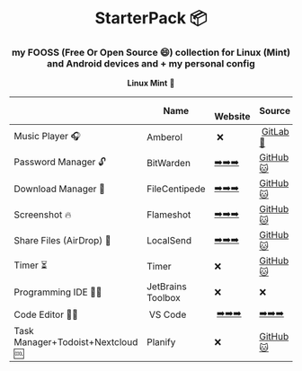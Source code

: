 <div align="center">

# StarterPack 📦

### my FOOSS (Free Or Open Source 😄) collection for Linux (Mint) and Android devices and + my personal config
</div>

<div align="center">

**Linux Mint** 🐉

|   | Name |‌ Website | Source | Last Commit | Last Release | My Config |
| - | ---- | ------- | ------ | ----------- | ------------ | --------- |
| Music Player 🎧 | Amberol |‌ ❌ |‌ [GitLab 🦊](https://gitlab.gnome.org/World/amberol) | - | - | - |
| Password Manager 🔓 | BitWarden | [➡️➡️➡️](https://bitwarden.com/) | [GitHub 🐱](https://github.com/bitwarden/clients) | - | - | - |
| Download Manager 🥷 | FileCentipede | [➡️➡️➡️](https://filecxx.com) | [GitHub 🐱](https://github.com/filecxx/FileCentipede) | - | - | - |
| Screenshot 🔥 | Flameshot | [➡️➡️➡️](https://flameshot.org) | [GitHub 🐱](https://github.com/flameshot-org/flameshot) | - | - | - |
| Share Files (AirDrop) 🔮 | LocalSend | [➡️➡️➡️](https://localsend.org/) | [GitHub 🐱](https://github.com/localsend/localsend) | - | - | - |
| Timer ⏳ | Timer | ❌ | [GitHub 🐱](https://github.com/vikdevelop/timer) | - | - | - |
| Programming IDE 🧑‍💻 | JetBrains Toolbox | ❌ | ❌ | - | - | - |
| Code Editor 👩‍💻 |‌ VS Code |‌ [➡️➡️➡️](https://code.visualstudio.com) | [➡️➡️➡️](https://github.com/microsoft/vscode) | - | - | - |
| Task Manager+Todoist+Nextcloud 🆒 | Planify | ❌ | [GitHub 🐱](https://github.com/alainm23/planify) | - | - |


</div>


